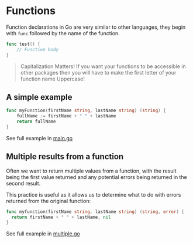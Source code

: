 # Functions

Function declarations in Go are very similar to other languages, they begin with `func` followed by the name of the function.

```go
func test() {
    // Function body
}
```

> Capitalization Matters! If you want your functions to be accessible in other packages then you will have to make the first
> letter of your function name Uppercase!

## A simple example

```go
func myFunction(firstName string, lastName string) (string) {
    fullName := firstName + " " + lastName
    return fullName
}
```

See full example in [main.go](main.go)

## Multiple results from a function

Often we want to return multiple values from a function, with the result being the first value returned and any potential errors being returned in the second result.

This practice is useful as it allows us to determine what to do with errors returned from the original function:

```go
func myfunction(firstName string, lastName string) (string, error) {
  return firstName + " " + lastName, nil
}
```

See full example in [multiple.go](multiple.go)

